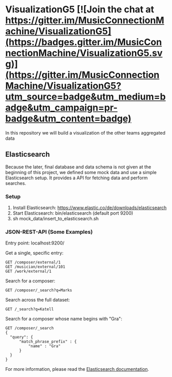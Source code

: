 # VisualizationG5 [![Join the chat at https://gitter.im/MusicConnectionMachine/VisualizationG5](https://badges.gitter.im/MusicConnectionMachine/VisualizationG5.svg)](https://gitter.im/MusicConnectionMachine/VisualizationG5?utm_source=badge&utm_medium=badge&utm_campaign=pr-badge&utm_content=badge)

In this repository we will build a visualization of the other teams aggregated data


## Elasticsearch

Because the later, final database and data schema is not given at the beginning of this project, we defined some mock data and use a simple Elasticsearch setup. It provides a API for fetching data and perform searches.

### Setup

1. Install Elasticsearch: https://www.elastic.co/de/downloads/elasticsearch
2. Start Elasticsearch: bin/elasticsearch (default port 9200)
3. sh mock_data/insert_to_elasticsearch.sh

### JSON-REST-API (Some Examples)

Entry point: localhost:9200/

Get a single, specific entry:

    GET /composer/external/1
    GET /musician/external/101
    GET /work/external/1

Search for a composer:

    GET /composer/_search?q=Marks

Search across the full dataset:

    GET /_search?q=Katell

Search for a composer whose name begins with "Gra":

    GET /composer/_search
    {
      "query": {
          "match_phrase_prefix" : {
              "name" : "Gra"
          }
      }
    }

For more information, please read the [Elasticsearch documentation](https://www.elastic.co/guide/en/elasticsearch/reference/current/index.html).
